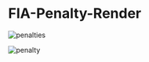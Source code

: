 # FIA-Penalty-Render


![penalties](https://user-images.githubusercontent.com/111990188/230775268-87c7774f-9a74-4545-afa7-962411a2c169.png)

![penalty](https://user-images.githubusercontent.com/111990188/230776478-44c29a9f-97dc-402e-8f90-6ef5aca0cec2.png)



